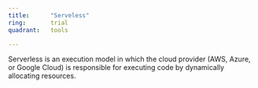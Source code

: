 ```yaml
---
title:      "Serveless"
ring:       trial
quadrant:   tools

---
```


Serverless is an execution model in which the cloud provider (AWS, Azure, or Google Cloud) is responsible for executing code by dynamically allocating resources.